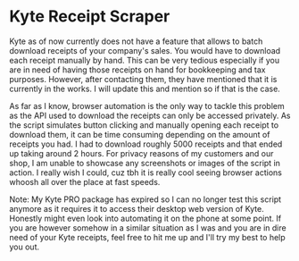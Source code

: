 # Kyte Receipt Scraper

Kyte as of now currently does not have a feature that allows to batch download receipts of your company's sales. You would have to download each receipt manually by hand.
This can be very tedious especially if you are in need of having those receipts on hand for bookkeeping and tax purposes.
However, after contacting them, they have mentioned that it is currently in the works. I will update this and mention so if that is the case.

As far as I know, browser automation is the only way to tackle this problem as the API used to download the receipts can only be accessed privately. As the script simulates button clicking and manually opening each receipt to download them, it can be time consuming depending on the amount of receipts you had. I had to download roughly 5000 receipts and that ended up taking around 2 hours. For privacy reasons of my customers and our shop, I am unable to showcase any screenshots or images of the script in action. I really wish I could, cuz tbh it is really cool seeing browser actions whoosh all over the place at fast speeds.

Note: My Kyte PRO package has expired so I can no longer test this script anymore as it requires it to access their desktop web version of Kyte. Honestly might even look into automating it on the phone at some point. If you are however somehow in a similar situation as I was and you are in dire need of your Kyte receipts, feel free to hit me up and I'll try my best to help you out.
